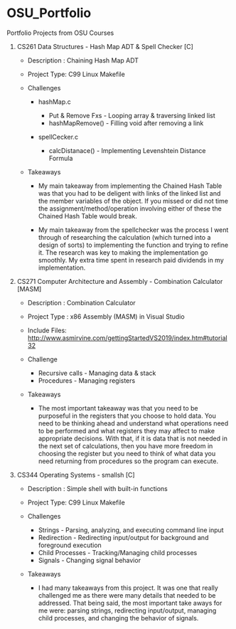 # OSU_Portfolio
Portfolio Projects from OSU Courses

1) CS261 Data Structures - Hash Map ADT & Spell Checker [C]
    - Description : Chaining Hash Map ADT
    - Project Type: C99 Linux Makefile
    
    - Challenges 
        - hashMap.c 
            - Put & Remove Fxs - Looping array & traversing linked list 
            - hashMapRemove() - Filling void after removing a link

        - spellCecker.c
            - calcDistanace() - Implementing Levenshtein Distance Formula

    - Takeaways 
        - My main takeaway from implementing the Chained Hash Table was that you had to be
          deligent with links of the linked list and the member variables of the object. If
          you missed or did not time the assignment/method/operation involving either of these
          the Chained Hash Table would break. 

        - My main takeaway from the spellchecker was the process I went through of researching
          the calculation (which turned into a design of sorts) to implementing the function
          and trying to refine it. The research was key to making the implementation go smoothly.
          My extra time spent in research paid dividends in my implementation.

    
2) CS271 Computer Architecture and Assembly - Combination Calculator [MASM]
    - Description  : Combination Calculator
    - Project Type : x86 Assembly (MASM) in Visual Studio
    - Include Files: http://www.asmirvine.com/gettingStartedVS2019/index.htm#tutorial32
    - Challenge
        - Recursive calls - Managing data & stack
        - Procedures - Managing registers

    - Takeaways
        - The most important takeaway was that you need to be purposeful in the registers that
          you choose to hold data. You need to be thinking ahead and understand what operations
          need to be performed and what registers they may affect to make appropriate decisions.
          With that, if it is data that is not needed in the next set of calculations, then you
          have more freedom in choosing the register but you need to think of what data you need
          returning from procedures so the program can execute.


3) CS344 Operating Systems - smallsh [C]
    - Description : Simple shell with built-in functions
    - Project Type: C99 Linux Makefile
    - Challenges
        - Strings - Parsing, analyzing, and executing command line input
        - Redirection - Redirecting input/output for background and foreground execution
        - Child Processes - Tracking/Managing child processes
        - Signals - Changing signal behavior

    - Takeaways
        - I had many takeaways from this project. It was one that really challenged me as there were
          many details that needed to be addressed. That being said, the most important take aways for
          me were: parsing strings, redirecting input/output, managing child processes, and changing
          the behavior of signals.
